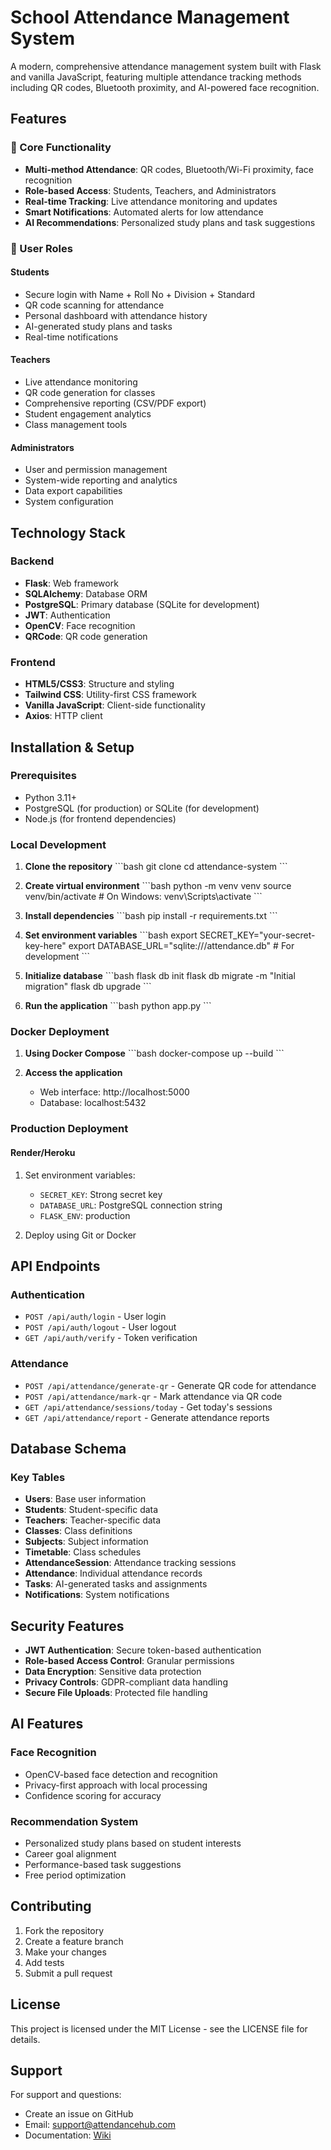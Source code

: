 # School Attendance Management System

A modern, comprehensive attendance management system built with Flask and vanilla JavaScript, featuring multiple attendance tracking methods including QR codes, Bluetooth proximity, and AI-powered face recognition.

## Features

### 🎯 Core Functionality
- **Multi-method Attendance**: QR codes, Bluetooth/Wi-Fi proximity, face recognition
- **Role-based Access**: Students, Teachers, and Administrators
- **Real-time Tracking**: Live attendance monitoring and updates
- **Smart Notifications**: Automated alerts for low attendance
- **AI Recommendations**: Personalized study plans and task suggestions

### 👥 User Roles

#### Students
- Secure login with Name + Roll No + Division + Standard
- QR code scanning for attendance
- Personal dashboard with attendance history
- AI-generated study plans and tasks
- Real-time notifications

#### Teachers
- Live attendance monitoring
- QR code generation for classes
- Comprehensive reporting (CSV/PDF export)
- Student engagement analytics
- Class management tools

#### Administrators
- User and permission management
- System-wide reporting and analytics
- Data export capabilities
- System configuration

## Technology Stack

### Backend
- **Flask**: Web framework
- **SQLAlchemy**: Database ORM
- **PostgreSQL**: Primary database (SQLite for development)
- **JWT**: Authentication
- **OpenCV**: Face recognition
- **QRCode**: QR code generation

### Frontend
- **HTML5/CSS3**: Structure and styling
- **Tailwind CSS**: Utility-first CSS framework
- **Vanilla JavaScript**: Client-side functionality
- **Axios**: HTTP client

## Installation & Setup

### Prerequisites
- Python 3.11+
- PostgreSQL (for production) or SQLite (for development)
- Node.js (for frontend dependencies)

### Local Development

1. **Clone the repository**
   \`\`\`bash
   git clone <repository-url>
   cd attendance-system
   \`\`\`

2. **Create virtual environment**
   \`\`\`bash
   python -m venv venv
   source venv/bin/activate  # On Windows: venv\Scripts\activate
   \`\`\`

3. **Install dependencies**
   \`\`\`bash
   pip install -r requirements.txt
   \`\`\`

4. **Set environment variables**
   \`\`\`bash
   export SECRET_KEY="your-secret-key-here"
   export DATABASE_URL="sqlite:///attendance.db"  # For development
   \`\`\`

5. **Initialize database**
   \`\`\`bash
   flask db init
   flask db migrate -m "Initial migration"
   flask db upgrade
   \`\`\`

6. **Run the application**
   \`\`\`bash
   python app.py
   \`\`\`

### Docker Deployment

1. **Using Docker Compose**
   \`\`\`bash
   docker-compose up --build
   \`\`\`

2. **Access the application**
   - Web interface: http://localhost:5000
   - Database: localhost:5432

### Production Deployment

#### Render/Heroku
1. Set environment variables:
   - `SECRET_KEY`: Strong secret key
   - `DATABASE_URL`: PostgreSQL connection string
   - `FLASK_ENV`: production

2. Deploy using Git or Docker

## API Endpoints

### Authentication
- `POST /api/auth/login` - User login
- `POST /api/auth/logout` - User logout
- `GET /api/auth/verify` - Token verification

### Attendance
- `POST /api/attendance/generate-qr` - Generate QR code for attendance
- `POST /api/attendance/mark-qr` - Mark attendance via QR code
- `GET /api/attendance/sessions/today` - Get today's sessions
- `GET /api/attendance/report` - Generate attendance reports

## Database Schema

### Key Tables
- **Users**: Base user information
- **Students**: Student-specific data
- **Teachers**: Teacher-specific data
- **Classes**: Class definitions
- **Subjects**: Subject information
- **Timetable**: Class schedules
- **AttendanceSession**: Attendance tracking sessions
- **Attendance**: Individual attendance records
- **Tasks**: AI-generated tasks and assignments
- **Notifications**: System notifications

## Security Features

- **JWT Authentication**: Secure token-based authentication
- **Role-based Access Control**: Granular permissions
- **Data Encryption**: Sensitive data protection
- **Privacy Controls**: GDPR-compliant data handling
- **Secure File Uploads**: Protected file handling

## AI Features

### Face Recognition
- OpenCV-based face detection and recognition
- Privacy-first approach with local processing
- Confidence scoring for accuracy

### Recommendation System
- Personalized study plans based on student interests
- Career goal alignment
- Performance-based task suggestions
- Free period optimization

## Contributing

1. Fork the repository
2. Create a feature branch
3. Make your changes
4. Add tests
5. Submit a pull request

## License

This project is licensed under the MIT License - see the LICENSE file for details.

## Support

For support and questions:
- Create an issue on GitHub
- Email: support@attendancehub.com
- Documentation: [Wiki](link-to-wiki)
